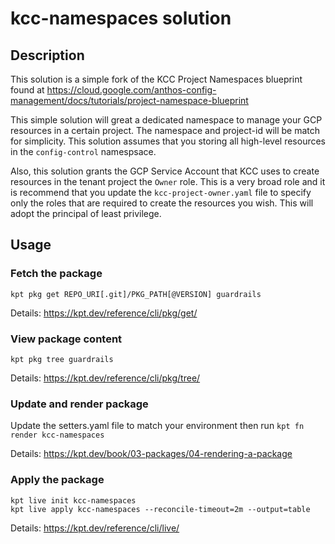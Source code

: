 # kcc-namespaces solution

## Description
This solution is a simple fork of the KCC Project Namespaces blueprint found at
https://cloud.google.com/anthos-config-management/docs/tutorials/project-namespace-blueprint

This simple solution will great a dedicated namespace to manage your GCP resources in a certain project. The namespace and project-id will be match for simplicity. This solution assumes that you storing all high-level resources in the `config-control` namespsace.

Also, this solution grants the GCP Service Account that KCC uses to create resources in the tenant project the `Owner` role. This is a very broad role and it is recommend that you update the `kcc-project-owner.yaml` file to specify only the roles that are required to create the resources you wish. This will adopt the principal of least privilege.

## Usage

### **Fetch the package**
`kpt pkg get REPO_URI[.git]/PKG_PATH[@VERSION] guardrails`

Details: https://kpt.dev/reference/cli/pkg/get/

### **View package content**
`kpt pkg tree guardrails`

Details: https://kpt.dev/reference/cli/pkg/tree/

### **Update and render package**
Update the setters.yaml file to match your environment then run
`kpt fn render kcc-namespaces`

Details: https://kpt.dev/book/03-packages/04-rendering-a-package

### **Apply the package**
```
kpt live init kcc-namespaces
kpt live apply kcc-namespaces --reconcile-timeout=2m --output=table
```
Details: https://kpt.dev/reference/cli/live/